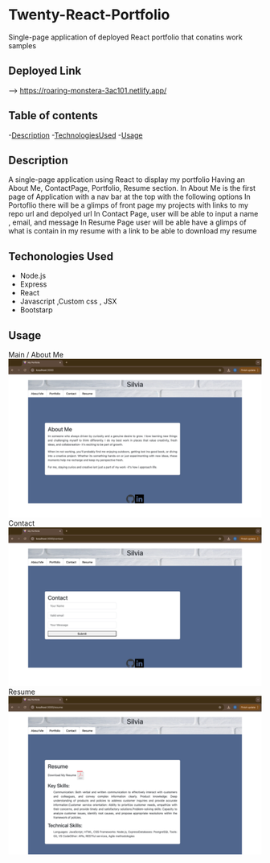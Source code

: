 # Twenty-React-Portfolio
Single-page application of deployed React portfolio that conatins work samples

## Deployed Link
--> https://roaring-monstera-3ac101.netlify.app/

## Table of contents 

-[Description](#description)
-[TechnologiesUsed](#techonologies-used)
-[Usage](#usage)

## Description
A single-page application using React to display my portfolio 
Having an About Me, ContactPage, Portfolio, Resume section.
In About Me is the first page of Application with a nav bar at the top with the following options
In Portoflio there will be a glimps of front page my projects with links to my repo url and depolyed url
In Contact Page, user will be able to input a name , email, and message 
In Resume Page user will be able have a glimps of what is contain in my resume with a link to be able to download my resume 
## Techonologies Used
- Node.js
- Express 
- React
- Javascript ,Custom css , JSX
- Bootstarp
## Usage
Main / About Me
![main](./twenty-react/src/assets/Image-13.png)
Contact
![contact](./twenty-react/src/assets/Image-15.png)
Resume
![resume](./twenty-react/src/assets/Image-14.png)
